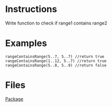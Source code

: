 # Instructions
Write function to check if range1 contains range2

# Examples
```
rangeContainsRange(5..7, 5..7) //return true
rangeContainsRange(1..12, 5..7) //return true
rangeContainsRange(5..8, 5..9) //return false

```

# Files
[Package](.)
